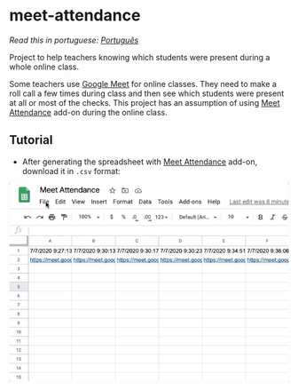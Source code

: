 # meet-attendance
*Read this in portuguese: [Português](README.pt.md)*

Project to help teachers knowing which students were present during a whole online class.

Some teachers use [Google Meet](https://meet.google.com/) for online classes. They need to make a roll call a few times during class and then see which students were present at all or most of the checks.
This project has an assumption of using [Meet Attendance](https://chrome.google.com/webstore/detail/meet-attendance/nenibigflkdikhamlnekfppbganmojlg) add-on during the online class.

## Tutorial
- After generating the spreadsheet with [Meet Attendance](https://chrome.google.com/webstore/detail/meet-attendance/nenibigflkdikhamlnekfppbganmojlg) add-on, download it in `.csv` format:

![Screenshot](spreadsheet.gif)
